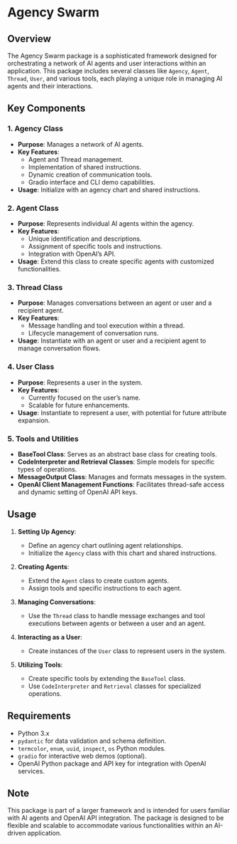# Agency Swarm

## Overview

The Agency Swarm package is a sophisticated framework designed for orchestrating a network of AI agents and user interactions within an application. This package includes several classes like `Agency`, `Agent`, `Thread`, `User`, and various tools, each playing a unique role in managing AI agents and their interactions.

## Key Components

### 1. Agency Class
- **Purpose**: Manages a network of AI agents.
- **Key Features**:
  - Agent and Thread management.
  - Implementation of shared instructions.
  - Dynamic creation of communication tools.
  - Gradio interface and CLI demo capabilities.
- **Usage**: Initialize with an agency chart and shared instructions.

### 2. Agent Class
- **Purpose**: Represents individual AI agents within the agency.
- **Key Features**:
  - Unique identification and descriptions.
  - Assignment of specific tools and instructions.
  - Integration with OpenAI’s API.
- **Usage**: Extend this class to create specific agents with customized functionalities.

### 3. Thread Class
- **Purpose**: Manages conversations between an agent or user and a recipient agent.
- **Key Features**:
  - Message handling and tool execution within a thread.
  - Lifecycle management of conversation runs.
- **Usage**: Instantiate with an agent or user and a recipient agent to manage conversation flows.

### 4. User Class
- **Purpose**: Represents a user in the system.
- **Key Features**:
  - Currently focused on the user’s name.
  - Scalable for future enhancements.
- **Usage**: Instantiate to represent a user, with potential for future attribute expansion.

### 5. Tools and Utilities
- **BaseTool Class**: Serves as an abstract base class for creating tools.
- **CodeInterpreter and Retrieval Classes**: Simple models for specific types of operations.
- **MessageOutput Class**: Manages and formats messages in the system.
- **OpenAI Client Management Functions**: Facilitates thread-safe access and dynamic setting of OpenAI API keys.

## Usage

1. **Setting Up Agency**:
   - Define an agency chart outlining agent relationships.
   - Initialize the `Agency` class with this chart and shared instructions.

2. **Creating Agents**:
   - Extend the `Agent` class to create custom agents.
   - Assign tools and specific instructions to each agent.

3. **Managing Conversations**:
   - Use the `Thread` class to handle message exchanges and tool executions between agents or between a user and an agent.

4. **Interacting as a User**:
   - Create instances of the `User` class to represent users in the system.

5. **Utilizing Tools**:
   - Create specific tools by extending the `BaseTool` class.
   - Use `CodeInterpreter` and `Retrieval` classes for specialized operations.

## Requirements

- Python 3.x
- `pydantic` for data validation and schema definition.
- `termcolor`, `enum`, `uuid`, `inspect`, `os` Python modules.
- `gradio` for interactive web demos (optional).
- OpenAI Python package and API key for integration with OpenAI services.

## Note

This package is part of a larger framework and is intended for users familiar with AI agents and OpenAI API integration. The package is designed to be flexible and scalable to accommodate various functionalities within an AI-driven application.

